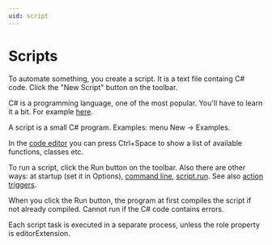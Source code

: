```yaml
---
uid: script
---
```


# Scripts

To automate something, you create a script. It is a text file containg C# code. Click the "New Script" button on the toolbar.

C# is a programming language, one of the most popular. You'll have to learn it a bit. For example [here](https://docs.microsoft.com/en-us/dotnet/csharp/).

A script is a small C# program. Examples: menu New -> Examples.

In the [code editor](xref:code_editor) you can press Ctrl+Space to show a list of available functions, classes etc.

To run a script, click the Run button on the toolbar. Also there are other ways: at startup (set it in Options), [command line](xref:command_line), [script.run](). See also [action triggers](xref:Au.Triggers.ActionTriggers).

When you click the Run button, the program at first compiles the script if not already compiled. Cannot run if the C# code contains errors.

Each script task is executed in a separate process, unless the role property is editorExtension.

